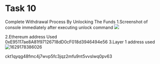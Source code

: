 # Task 10
Complete Withdrawal Process By Unlocking The Funds
1.Screenshot of console immediately after executing unlock command
![](./1629178386026.png)

2.Ethereum address Used
0xE95117ae8A81f97126718dD0cF018d3946494e56
3.Layer 1 address used![1629178386026](https://user-images.githubusercontent.com/34718169/129940885-98840aeb-9359-45d5-bc53-f1d06f5c30d5.png)

ckt1qyqg48fmc4j7wvp5fc3jqz2mfu9nt5vvslwq0pv63
